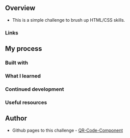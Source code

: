 
## Overview

- This is a simple challenge to brush up HTML/CSS skills.

### Links

## My process

### Built with

### What I learned

### Continued development

### Useful resources


## Author

- Github pages to this challenge - [QR-Code-Component]()
